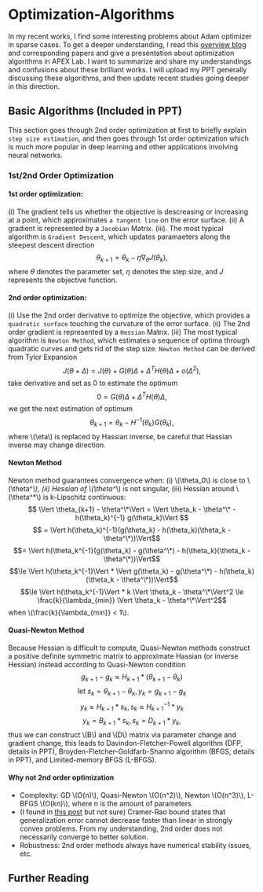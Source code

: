 <script type="text/javascript" src="http://cdn.mathjax.org/mathjax/latest/MathJax.js?config=default"></script>

# Optimization-Algorithms

In my recent works, I find some interesting problems about Adam optimizer in sparse cases.
To get a deeper understanding, I read this [overview blog](http://ruder.io/optimizing-gradient-descent/index.html) and corresponding papers and give a presentation about optimization algorithms in APEX Lab.
I want to summarize and share my understandings and confusions about these brilliant works.
I will upload my PPT generally discussing these algorithms, and then update recent studies going deeper in this direction.

## Basic Algorithms (Included in PPT)
This section goes through 2nd order optimization at first to briefly explain ``step size estimation``, and then goes through 1st order optimization which is much more popular in deep learning and other applications involving neural networks. 

### 1st/2nd Order Optimization

#### 1st order optimization: 
(i) The gradient tells us whether the objective is descreasing or increasing at a point, which approximates ``a tangent line`` on the error surface. (ii) A gradient is represented by a ``Jacobian`` Matrix. (iii). The most typical algorithm is ``Gradient Descent``, which updates paramaeters along the steepest descent direction $$\theta_{k+1} = \theta_k - \eta \nabla_{\theta} J(\theta_k),$$ where $\theta$ denotes the parameter set, $\eta$ denotes the step size, and $J$ represents the objective function.

#### 2nd order optimization: 
(i) Use the 2nd order derivative to optimize the objective, which provides a ``quadratic surface`` touching the curvature of the error surface. (ii) The 2nd order gradient is represented by a ``Hessian`` Matrix. (iii) The most typical algorithm is ``Newton Method``, which estimates a sequence of optima through quadratic curves and gets rid of the step size. ``Newton Method`` can be derived from Tylor Expansion $$J(\theta + \Delta) = J(\theta) + G(\theta) \Delta + \Delta^T H(\theta) \Delta + o(\Delta^2),$$ take derivative and set as 0 to estimate the optimum $$0 = G(\theta) \Delta + \Delta^T H(\theta) \Delta,$$ we get the next estimation of optimum $$\theta_{k+1} = \theta_k - H^{-1}(\theta_k) G(\theta_k),$$ where \\(\eta\\) is replaced by Hassian inverse, be careful that Hassian inverse may change direction.

#### Newton Method 
Newton method guarantees convergence when: (i) \\(\theta_0\\) is close to \\(\theta^*\\), (ii) Hessian of \\(\theta^*\\) is not singular, (iii) Hessian around \\(\theta^*\\) is k-Lipschitz continuous:
$$ \Vert \theta_{k+1} - \theta^\*\Vert = \Vert \theta_k - \theta^\* - h(\theta_k)^{-1} g(\theta_k)\Vert $$ $$ = \Vert h(\theta_k)^{-1}(g(\theta_k) - h(\theta_k)(\theta_k - \theta^\*))\Vert$$ $$= \Vert h(\theta_k^{-1}(g(\theta_k) - g(\theta^\*) - h(\theta_k)(\theta_k - \theta^\*))\Vert$$ $$\le \Vert h(\theta_k^{-1}\Vert * \Vert g(\theta_k) - g(\theta^\*) - h(\theta_k)(\theta_k - \theta^\*))\Vert$$ $$\le \Vert h(\theta_k^{-1}\Vert * k \Vert \theta_k - \theta^\*\Vert^2 \le \frac{k}{\lambda_{min}} \Vert \theta_k - \theta^\*\Vert^2$$
when \\(\frac{k}{\lambda_{min}} < 1\\).

#### Quasi-Newton Method
Because Hessian is difficult to compute, Quasi-Newton methods construct a positive definite symmetric matrix to approximate Hassian (or inverse Hessian) instead according to Quasi-Newton condition $$g_{k+1} - g_k \approx H_{k+1} * (\theta_{k+1} - \theta_k)$$ $$\text{let }s_k = \theta_{k+1} - \theta_k, y_k = g_{k+1} - g_k$$ $$y_k \approx H_{k+1} * s_k, s_k \approx H_{k+1}^{-1} * y_k$$ $$y_k = B_{k+1} * s_k, s_k = D_{k+1} * y_k,$$ thus we can construct \\(B\\) and \\(D\\) matrix via parameter change and gradient change, this leads to Davindon-Fletcher-Powell algorithm (DFP, details in PPT), Broyden-Fletcher-Goldfarb-Shanno algorithm (BFGS, details in PPT), and Limited-memory BFGS (L-BFGS).

#### Why not 2nd order optimization
- Complexity: GD \\(O(n)\\), Quasi-Newton \\(O(n^2)\\), Newton \\(O(n^3)\\), L-BFGS \\(O(kn)\\), where n is the amount of parameters
- (I found in [this post](https://www.zhihu.com/question/53218358) but not sure) Cramer-Rao bound states that generalization error cannot decrease faster than linear in strongly convex problems. From my understanding, 2nd order does not necessarily converge to better solution.
- Robustness: 2nd order methods always have numerical stability issues, etc.

## Further Reading